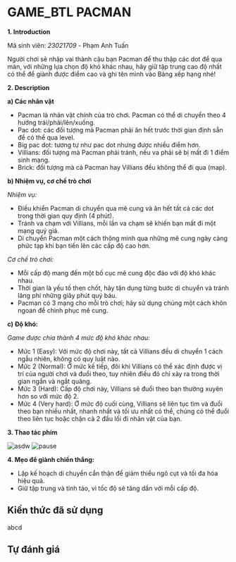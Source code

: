 # GAME_BTL PACMAN
**1. Introduction**

Mã sinh viên: _23021709_ - Phạm Anh Tuấn

Người chơi sẽ nhập vai thành cậu bạn Pacman để thu thập các dot để qua màn, với những lựa chọn độ khó khác nhau, hãy giữ tập trung cao độ nhất có thể để giành được điểm cao và ghi tên mình vào Bảng xếp hạng nhé!

**2. Description**

**a) Các nhân vật**

 - Pacman là nhân vật chính của trò chơi. Pacman có thể di chuyển theo 4 hướng trái/phải/lên/xuống.
 - Pac dot: các đối tượng mà Pacman phải ăn hết trước thời gian định sẵn để có thể qua level.
 - Big pac dot: tương tự như pac dot nhưng được nhiều điểm hơn.
 - Villians: đối tượng mà Pacman phải tránh, nếu va phải sẽ bị mất đi 1 điểm sinh mạng.
 - Brick: đối tượng mà cả Pacman hay Villians đều không thể đi qua (map).
   
**b) Nhiệm vụ, cơ chế trò chơi**

_Nhiệm vụ:_

 + Điều khiển Pacman di chuyển qua mê cung và ăn hết tất cả các dot trong thời gian quy định (4 phút).
 + Tránh va chạm với Villians, mỗi lần va chạm sẽ khiến bạn mất đi một mạng quý giá.
 + Di chuyển Pacman một cách thông minh qua những mê cung ngày càng phức tạp khi bạn tiến lên các cấp độ cao hơn.

_Cơ chế trò chơi:_

 + Mỗi cấp độ mang đến một bố cục mê cung độc đáo với độ khó khác nhau.
 + Thời gian là yếu tố then chốt, hãy tận dụng từng bước di chuyển và tránh lãng phí những giây phút quý báu.
 + Pacman có 3 mạng cho mỗi trò chơi; hãy sử dụng chúng một cách khôn ngoan để chinh phục mê cung.

**c) Độ khó:**

_Game được chia thành 4 mức độ khó khác nhau:_

- Mức 1 (Easy): Với mức độ chơi này, tất cả Villians đều di chuyển 1 cách ngẫu nhiên, không có quy luật nào.
- Mức 2 (Normal): Ở mức kế tiếp, đôi khi Villians có thể xác định được vị trí của người chơi và đuổi theo, tuy nhiên điều đó chỉ xảy ra trong thời gian ngắn và ngắt quãng.
- Mức 3 (Hard): Cấp độ chơi này, Villians sẽ đuổi theo bạn thường xuyên hơn so với mức độ 2.
- Mức 4 (Very hard): Ở mức độ cuối cùng, Villians sẽ liên tục tìm và đuổi theo bạn nhiều nhất, nhanh nhất và tối ưu nhất có thể, chúng có thể đuổi theo liên tục hoặc chặn cả 2 đầu lối đi nhân vật của bạn.

**3. Thao tác phím**

![asdw](https://github.com/Akapi895/game_btl/assets/83953516/71f80dc2-a664-478b-b4e8-8e6ef799ac26)
![pause](https://github.com/Akapi895/game_btl/assets/83953516/92064709-8b32-4f91-b693-237dfc8098ec)

**4. Mẹo để giành chiến thắng:**

- Lập kế hoạch di chuyển cẩn thận để giảm thiểu ngõ cụt và tối đa hóa hiệu quả.
- Giữ tập trung và tỉnh táo, vì tốc độ sẽ tăng dần với mỗi cấp độ.

## Kiến thức đã sử dụng
abcd

## Tự đánh giá
